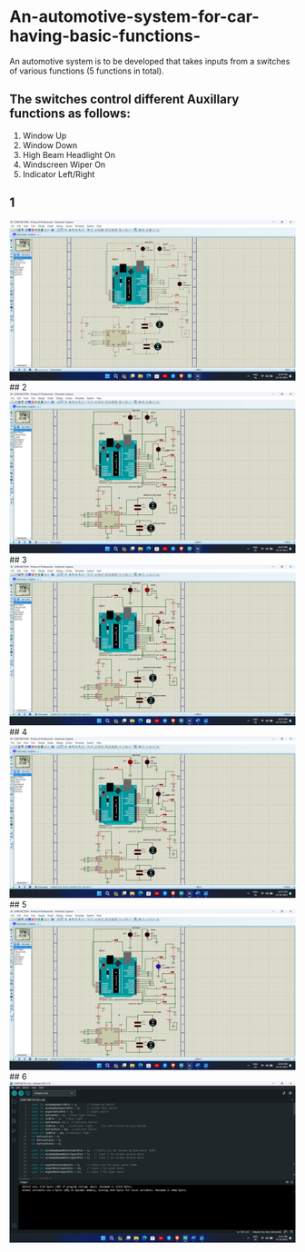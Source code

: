 # An-automotive-system-for-car-having-basic-functions-
An automotive system is to be developed that takes inputs from a switches of various functions (5 functions in total). 
## The switches control different Auxillary functions as follows: 
1. Window Up
2. Window Down
3. High Beam Headlight On
4. Windscreen Wiper On
5. Indicator Left/Right
## 1
<img src= "https://github.com/AjayGautam1199/An-automotive-system-for-car-having-basic-functions-/blob/main/Screenshot%20(48).png">
## 2
<img src= "https://github.com/AjayGautam1199/An-automotive-system-for-car-having-basic-functions-/blob/main/Screenshot%20(50).png">
## 3
<img src= "https://github.com/AjayGautam1199/An-automotive-system-for-car-having-basic-functions-/blob/main/Screenshot%20(51).png">
## 4
<img src= "https://github.com/AjayGautam1199/An-automotive-system-for-car-having-basic-functions-/blob/main/Screenshot%20(52).png">
## 5
<img src ="https://github.com/AjayGautam1199/An-automotive-system-for-car-having-basic-functions-/blob/main/Screenshot%20(53).png">
## 6 
<img src ="https://github.com/AjayGautam1199/An-automotive-system-for-car-having-basic-functions-/blob/main/Screenshot%20(54).png">
